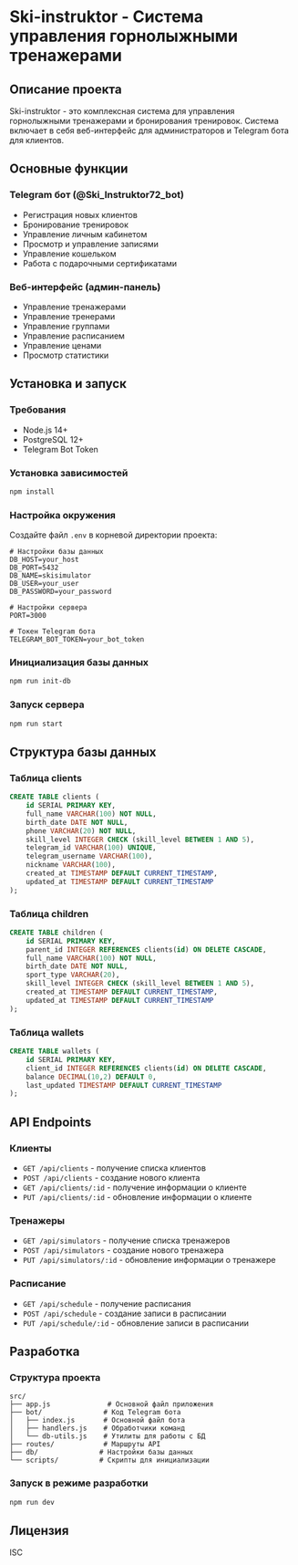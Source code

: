 # Ski-instruktor - Система управления горнолыжными тренажерами

## Описание проекта
Ski-instruktor - это комплексная система для управления горнолыжными тренажерами и бронирования тренировок. Система включает в себя веб-интерфейс для администраторов и Telegram бота для клиентов.

## Основные функции

### Telegram бот (@Ski_Instruktor72_bot)
- Регистрация новых клиентов
- Бронирование тренировок
- Управление личным кабинетом
- Просмотр и управление записями
- Управление кошельком
- Работа с подарочными сертификатами

### Веб-интерфейс (админ-панель)
- Управление тренажерами
- Управление тренерами
- Управление группами
- Управление расписанием
- Управление ценами
- Просмотр статистики

## Установка и запуск

### Требования
- Node.js 14+
- PostgreSQL 12+
- Telegram Bot Token

### Установка зависимостей
```bash
npm install
```

### Настройка окружения
Создайте файл `.env` в корневой директории проекта:
```env
# Настройки базы данных
DB_HOST=your_host
DB_PORT=5432
DB_NAME=skisimulator
DB_USER=your_user
DB_PASSWORD=your_password

# Настройки сервера
PORT=3000

# Токен Telegram бота
TELEGRAM_BOT_TOKEN=your_bot_token
```

### Инициализация базы данных
```bash
npm run init-db
```

### Запуск сервера
```bash
npm run start
```

## Структура базы данных

### Таблица clients
```sql
CREATE TABLE clients (
    id SERIAL PRIMARY KEY,
    full_name VARCHAR(100) NOT NULL,
    birth_date DATE NOT NULL,
    phone VARCHAR(20) NOT NULL,
    skill_level INTEGER CHECK (skill_level BETWEEN 1 AND 5),
    telegram_id VARCHAR(100) UNIQUE,
    telegram_username VARCHAR(100),
    nickname VARCHAR(100),
    created_at TIMESTAMP DEFAULT CURRENT_TIMESTAMP,
    updated_at TIMESTAMP DEFAULT CURRENT_TIMESTAMP
);
```

### Таблица children
```sql
CREATE TABLE children (
    id SERIAL PRIMARY KEY,
    parent_id INTEGER REFERENCES clients(id) ON DELETE CASCADE,
    full_name VARCHAR(100) NOT NULL,
    birth_date DATE NOT NULL,
    sport_type VARCHAR(20),
    skill_level INTEGER CHECK (skill_level BETWEEN 1 AND 5),
    created_at TIMESTAMP DEFAULT CURRENT_TIMESTAMP,
    updated_at TIMESTAMP DEFAULT CURRENT_TIMESTAMP
);
```

### Таблица wallets
```sql
CREATE TABLE wallets (
    id SERIAL PRIMARY KEY,
    client_id INTEGER REFERENCES clients(id) ON DELETE CASCADE,
    balance DECIMAL(10,2) DEFAULT 0,
    last_updated TIMESTAMP DEFAULT CURRENT_TIMESTAMP
);
```

## API Endpoints

### Клиенты
- `GET /api/clients` - получение списка клиентов
- `POST /api/clients` - создание нового клиента
- `GET /api/clients/:id` - получение информации о клиенте
- `PUT /api/clients/:id` - обновление информации о клиенте

### Тренажеры
- `GET /api/simulators` - получение списка тренажеров
- `POST /api/simulators` - создание нового тренажера
- `PUT /api/simulators/:id` - обновление информации о тренажере

### Расписание
- `GET /api/schedule` - получение расписания
- `POST /api/schedule` - создание записи в расписании
- `PUT /api/schedule/:id` - обновление записи в расписании

## Разработка

### Структура проекта
```
src/
├── app.js              # Основной файл приложения
├── bot/               # Код Telegram бота
│   ├── index.js       # Основной файл бота
│   ├── handlers.js    # Обработчики команд
│   └── db-utils.js    # Утилиты для работы с БД
├── routes/            # Маршруты API
├── db/               # Настройки базы данных
└── scripts/          # Скрипты для инициализации
```

### Запуск в режиме разработки
```bash
npm run dev
```

## Лицензия
ISC 
